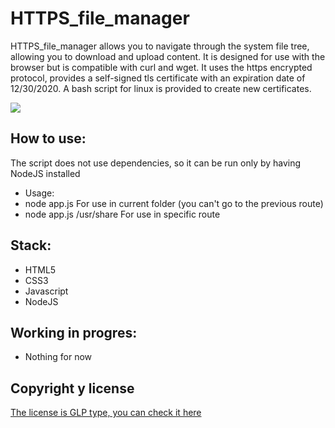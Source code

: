 # HTTPS_file_manager

HTTPS_file_manager allows you to navigate through the system file tree, allowing you to download and upload content. It is designed for use with the browser but is compatible with curl and wget. It uses the https encrypted protocol, provides a self-signed tls certificate with an expiration date of 12/30/2020. A bash script for linux is provided to create new certificates.

![](https://github.com/k-b00t/HTTPS_file_manager/blob/master/screenshoot.png)

## How to use:

The script does not use dependencies, so it can be run only by having NodeJS installed

- Usage:
- node app.js                                   For use in current folder (you can't go to the previous route)
- node app.js /usr/share                        For use in specific route


## Stack:

- HTML5
- CSS3
- Javascript
- NodeJS


## Working in progres:

- Nothing for now


## Copyright y license

[The license is GLP type, you can check it here](https://github.com/k-b00t/HTTPS_file_manager/blob/master/license.txt)